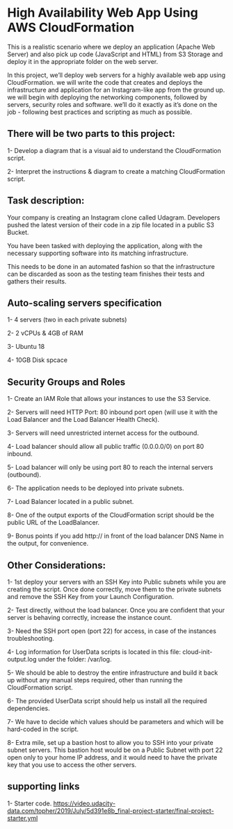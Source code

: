 # High Availability Web App Using AWS CloudFormation

This is a realistic scenario where we deploy an application (Apache Web Server) and also pick up code (JavaScript and HTML) from S3 Storage and deploy it in the appropriate folder on the web server.

In this project, we’ll deploy web servers for a highly available web app using CloudFormation. we will write the code that creates and deploys the infrastructure and application for an Instagram-like app from the ground up. we will begin with deploying the networking components, followed by servers, security roles and software. we’ll do it exactly as it’s done on the job - following best practices and scripting as much as possible.

## There will be two parts to this project:

1- Develop a diagram that is a visual aid to understand the CloudFormation script.

2- Interpret the instructions & diagram to create a matching CloudFormation script.


## Task description:

Your company is creating an Instagram clone called Udagram. Developers pushed the latest version of their code in a zip file located in a public S3 Bucket.

You have been tasked with deploying the application, along with the necessary supporting software into its matching infrastructure.

This needs to be done in an automated fashion so that the infrastructure can be discarded as soon as the testing team finishes their tests and gathers their results.

## Auto-scaling servers specification

1- 4 servers (two in each private subnets)

2- 2 vCPUs & 4GB of RAM

3- Ubuntu 18

4- 10GB Disk spcace

## Security Groups and Roles

1- Create an IAM Role that allows your instances to use the S3 Service.

2- Servers will need HTTP Port: 80 inbound port open (will use it with the Load Balancer and the Load Balancer Health Check).

3- Servers will need unrestricted internet access for the outbound.

4- Load balancer should allow all public traffic (0.0.0.0/0) on port 80 inbound.

5- Load balancer will only be using port 80 to reach the internal servers (outbound).

6- The application needs to be deployed into private subnets.

7- Load Balancer located in a public subnet.

8- One of the output exports of the CloudFormation script should be the public URL of the LoadBalancer.

9- Bonus points if you add http:// in front of the load balancer DNS Name in the output, for convenience.


## Other Considerations:

1- 1st deploy your servers with an SSH Key into Public subnets while you are creating the script. Once done correctly, move them to the private subnets and remove the SSH Key from your Launch Configuration.

2- Test directly, without the load balancer. Once you are confident that your server is behaving correctly, increase the instance count.

3- Need the SSH port open (port 22) for access, in case of the instances troubleshooting.

4- Log information for UserData scripts is located in this file: cloud-init-output.log under the folder: /var/log.

5- We should be able to destroy the entire infrastructure and build it back up without any manual steps required, other than running the CloudFormation script.

6- The provided UserData script should help us install all the required dependencies.

7- We have to decide which values should be parameters and which will be hard-coded in the script.

8- Extra mile, set up a bastion host to allow you to SSH into your private subnet servers. This bastion host would be on a Public Subnet with port 22 open only to your home IP address, and it would need to have the private key that you use to access the other servers.

## supporting links

1- Starter code. https://video.udacity-data.com/topher/2019/July/5d391e8b_final-project-starter/final-project-starter.yml

